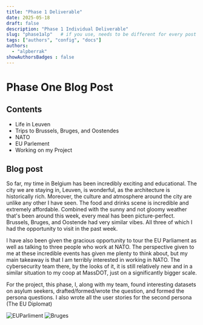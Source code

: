 ```yaml
---
title: "Phase 1 Deliverable"
date: 2025-05-18
draft: false
description: "Phase 1 Individual Deliverable"
slug: "phase1alp"   # if you use, needs to be different for every post
tags: ["authors", "config", "docs"]
authors:
  - "alpberrak"
showAuthorsBadges : false
---
```


# Phase One Blog Post
## Contents
- Life in Leuven
- Trips to Brussels, Bruges, and Oostendes
- NATO
- EU Parlement 
- Working on my Project

## Blog post
So far, my time in Belgium has been incredibly exciting and educational. The city we are staying in, Leuven, is wonderful, as the architecture is historically rich. Moreover, the culture and atmosphere around the city are unlike any other I have seen. The food and drinks scene is incredible and extremely affordable. Combined with the sunny and not gloomy weather that's been around this week, every meal has been picture-perfect. Brussels, Bruges, and Oostende had very similar vibes. All three of which I had the opportunity to visit in the past week. 

I have also been given the gracious opportunity to tour the EU Parliament as well as talking to three people who work at NATO. The perspective given to me at these incredible events has given me plenty to think about, but my main takeaway is that I am terribly interested in working in NATO. The cybersecurity team there, by the looks of it, it is still relatively new and in a similar situation to my coop at MassDOT, just on a significantly bigger scale.


For the project, this phase, I, along with my team, found interesting datasets on asylum seekers, drafted/formed/wrote the question, and formed the persona questions. I also wrote all the user stories for the second persona (The EU Diplomat)


![EUParliment](/euparl.png)
![Bruges](/bruges.png)
